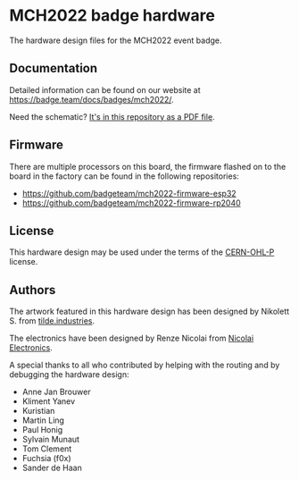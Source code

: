 # MCH2022 badge hardware

The hardware design files for the MCH2022 event badge.

## Documentation

Detailed information can be found on our website at https://badge.team/docs/badges/mch2022/.

Need the schematic? [It's in this repository as a PDF file](schematic.pdf).

## Firmware

There are multiple processors on this board, the firmware flashed on to the board in the factory can be found in the following repositories:

 - https://github.com/badgeteam/mch2022-firmware-esp32
 - https://github.com/badgeteam/mch2022-firmware-rp2040

## License

This hardware design may be used under the terms of the [CERN-OHL-P](LICENSE) license.

## Authors

The artwork featured in this hardware design has been designed by Nikolett S. from [tilde.industries](https://tilde.industries).

The electronics have been designed by Renze Nicolai from [Nicolai Electronics](https://nicolaielectronics.nl).

A special thanks to all who contributed by helping with the routing and by debugging the hardware design:

 - Anne Jan Brouwer
 - Kliment Yanev
 - Kuristian
 - Martin Ling
 - Paul Honig
 - Sylvain Munaut
 - Tom Clement
 - Fuchsia (f0x)
 - Sander de Haan

